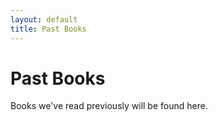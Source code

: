 ```yaml
---
layout: default
title: Past Books
---
```


# Past Books

Books we've read previously will be found here.

